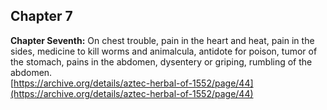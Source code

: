 ## Chapter 7  
**Chapter Seventh:** On chest trouble, pain in the heart and heat, pain in the sides, medicine to kill worms and animalcula, antidote for poison, tumor of the stomach, pains in the abdomen, dysentery or griping, rumbling of the abdomen.  
[https://archive.org/details/aztec-herbal-of-1552/page/44](https://archive.org/details/aztec-herbal-of-1552/page/44)  

